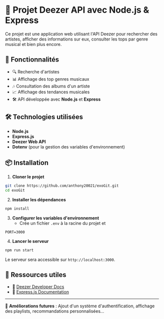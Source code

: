 # 🎵 Projet Deezer API avec Node.js & Express

Ce projet est une application web utilisant l'API Deezer pour rechercher des artistes, afficher des informations sur eux, consulter les tops par genre musical et bien plus encore.

## 🚀 Fonctionnalités
- 🔍 Recherche d'artistes
- 📊 Affichage des top genres musicaux
- 🎶 Consultation des albums d'un artiste
- 📈 Affichage des tendances musicales
- 🛠 API développée avec **Node.js** et **Express**

## 🛠 Technologies utilisées
- **Node.js**
- **Express.js**
- **Deezer Web API**
- **Dotenv** (pour la gestion des variables d'environnement)

## 📦 Installation

1. **Cloner le projet**
```bash
git clone https://github.com/anthony20021/exoGit.git
cd exoGit
```

2. **Installer les dépendances**
```bash
npm install
```

3. **Configurer les variables d'environnement**
   - Crée un fichier `.env` à la racine du projet et 
```env
PORT=3000
```

4. **Lancer le serveur**
```bash
npm run start
```

Le serveur sera accessible sur `http://localhost:3000`.

## 🔗 Ressources utiles
- 📄 [Deezer Developer Docs](https://developers.deezer.com/api)
- 📜 [Express.js Documentation](https://expressjs.com/)

---

🚀 **Améliorations futures** : Ajout d'un système d'authentification, affichage des playlists, recommandations personnalisées...

